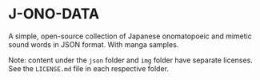 # J-ONO-DATA

A simple, open-source collection of Japanese onomatopoeic and mimetic sound words in JSON format. With manga samples.

Note: content under the `json` folder and `img` folder have separate licenses.  See the `LICENSE.md` file in each respective folder.
